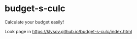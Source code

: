 # budget-s-culc
Сalculate your budget easily!

Look page in https://klvsov.github.io/budget-s-culc/index.html